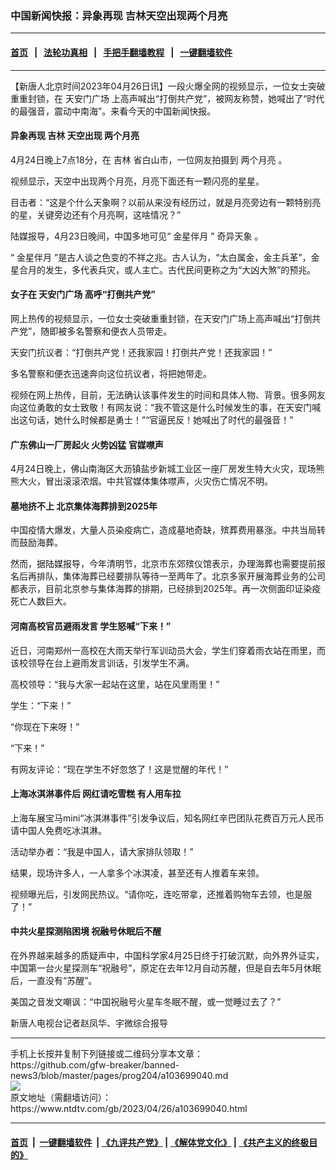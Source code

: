 ### 中国新闻快报：异象再现 吉林天空出现两个月亮
------------------------

#### [首页](https://github.com/gfw-breaker/banned-news3/blob/master/README.md) &nbsp;&nbsp;|&nbsp;&nbsp; [法轮功真相](https://github.com/begood0513/basic/blob/master/README.md)  &nbsp;&nbsp;|&nbsp;&nbsp; [手把手翻墙教程](https://github.com/gfw-breaker/guides/wiki)  &nbsp;&nbsp;|&nbsp;&nbsp; [一键翻墙软件](https://github.com/gfw-breaker/nogfw/blob/master/README.md)  



<hr/>






<div><div class="post_content" itemprop="articleBody">
 <p>
  【新唐人北京时间2023年04月26日讯】一段火爆全网的视频显示，一位女士突破重重封锁，在
  <ok href="https://www.ntdtv.com/gb/天安门广场.htm">
   天安门广场
  </ok>
  上高声喊出“打倒共产党”，被网友称赞，她喊出了“时代的最强音，震动中南海”。来看今天的中国新闻快报。
 </p>
 <h4>
  异象再现
  <ok href="https://www.ntdtv.com/gb/吉林.htm">
   吉林
  </ok>
  天空出现
  <ok href="https://www.ntdtv.com/gb/两个月亮.htm">
   两个月亮
  </ok>
 </h4>
 <p>
  4月24日晚上7点18分，在
  <ok href="https://www.ntdtv.com/gb/吉林.htm">
   吉林
  </ok>
  省白山市，一位网友拍摄到
  <ok href="https://www.ntdtv.com/gb/两个月亮.htm">
   两个月亮
  </ok>
  。
 </p>
 <p>
  视频显示，天空中出现两个月亮，月亮下面还有一颗闪亮的星星。
 </p>
 <p>
  目击者：“这是个什么天象啊？以前从来没有经历过，就是月亮旁边有一颗特别亮的星，关键旁边还有个月亮啊，这啥情况？”
 </p>
 <p>
  陆媒报导，4月23日晚间，中国多地可见“
  <ok href="https://www.ntdtv.com/gb/金星伴月.htm">
   金星伴月
  </ok>
  ”
  <ok href="https://www.ntdtv.com/gb/奇异天象.htm">
   奇异天象
  </ok>
  。
 </p>
 <p>
  “
  <ok href="https://www.ntdtv.com/gb/金星伴月.htm">
   金星伴月
  </ok>
  ”是古人谈之色变的不祥之兆。古人认为，“太白属金，金主兵革”，金星合月的发生，多代表兵灾，或人主亡。古代民间更称之为“大凶大煞”的预兆。
 </p>
 <h4>
  女子在
  <ok href="https://www.ntdtv.com/gb/天安门广场.htm">
   天安门广场
  </ok>
  高呼“打倒共产党”
 </h4>
 <p>
  网上热传的视频显示，一位女士突破重重封锁，在天安门广场上高声喊出“打倒共产党”，随即被多名警察和便衣人员带走。
 </p>
 <p>
  天安门抗议者：“打倒共产党！还我家园！打倒共产党！还我家园！”
 </p>
 <p>
  多名警察和便衣迅速奔向这位抗议者，将把她带走。
 </p>
 <p>
  视频在网上热传，目前，无法确认该事件发生的时间和具体人物、背景。很多网友向这位勇敢的女士致敬！有网友说：“我不管这是什么时候发生的事，在天安门喊出这句话，她什么时候都是勇士！”“官逼民反！她喊出了时代的最强音！”
 </p>
 <h4>
  广东佛山一厂房起火 火势凶猛 官媒噤声
 </h4>
 <p>
  4月24日晚上，佛山南海区大沥镇盐步新城工业区一座厂房发生特大火灾，现场熊熊大火，冒出滚滚浓烟。中共官媒体集体噤声，火灾伤亡情况不明。
 </p>
 <h4>
  墓地挤不上 北京集体海葬排到2025年
 </h4>
 <p>
  中国疫情大爆发，大量人员染疫病亡，造成墓地奇缺，殡葬费用暴涨。中共当局转而鼓励海葬。
 </p>
 <p>
  然而，据陆媒报导，今年清明节，北京市东郊殡仪馆表示，办理海葬也需要提前报名后再排队，集体海葬已经要排队等待一至两年了。北京多家开展海葬业务的公司都表示，目前北京参与集体海葬的排期，已经排到2025年。再一次侧面印证染疫死亡人数巨大。
 </p>
 <h4>
  河南高校官员避雨发言 学生怒喊“下来！”
 </h4>
 <p>
  近日，河南郑州一高校在大雨天举行军训动员大会，学生们穿着雨衣站在雨里，而该校领导在台上避雨发言训话，引发学生不满。
 </p>
 <p>
  高校领导：“我与大家一起站在这里，站在风里雨里！”
 </p>
 <p>
  学生：“下来！”
 </p>
 <p>
  “你现在下来呀！”
 </p>
 <p>
  “下来！”
 </p>
 <p>
  有网友评论：“现在学生不好忽悠了！这是觉醒的年代！”
 </p>
 <h4>
  上海冰淇淋事件后 网红请吃雪糕 有人用车拉
 </h4>
 <p>
  上海车展宝马mini“冰淇淋事件”引发争议后，知名网红辛巴团队花费百万元人民币请中国人免费吃冰淇淋。
 </p>
 <p>
  活动举办者：“我是中国人，请大家排队领取！”
 </p>
 <p>
  结果，现场许多人，一人拿多个冰淇凌，甚至还有人推着车来领。
 </p>
 <p>
  视频曝光后，引发网民热议。“请你吃，连吃带拿，还推着购物车去领，也是服了！”
 </p>
 <h4>
  中共火星探测陷困境 祝融号休眠后不醒
 </h4>
 <p>
  在外界越来越多的质疑声中，中国科学家4月25日终于打破沉默，向外界外证实，中国第一台火星探测车“祝融号”，原定在去年12月自动苏醒，但是自去年5月休眠后，一直没有“苏醒”。
 </p>
 <p>
  美国之音发文嘲讽：“中国祝融号火星车冬眠不醒，或一觉睡过去了？”
 </p>
 <p>
  新唐人电视台记者赵凤华、宇微综合报导
 </p>
 <div class="single_ad">
 </div>
</div>
</div>
<hr/>
手机上长按并复制下列链接或二维码分享本文章：<br/>
https://github.com/gfw-breaker/banned-news3/blob/master/pages/prog204/a103699040.md <br/>
<a href='https://github.com/gfw-breaker/banned-news3/blob/master/pages/prog204/a103699040.md'><img src='https://github.com/gfw-breaker/banned-news3/blob/master/pages/prog204/a103699040.md.png'/></a> <br/>
原文地址（需翻墙访问）：https://www.ntdtv.com/gb/2023/04/26/a103699040.html


------------------------
#### [首页](https://github.com/gfw-breaker/banned-news3/blob/master/README.md) &nbsp;|&nbsp; [一键翻墙软件](https://github.com/gfw-breaker/nogfw/blob/master/README.md) &nbsp;| [《九评共产党》](https://github.com/gfw-breaker/9ping.md/blob/master/README.md#九评之一评共产党是什么) | [《解体党文化》](https://github.com/gfw-breaker/jtdwh.md/blob/master/README.md) | [《共产主义的终极目的》](https://github.com/gfw-breaker/gczydzjmd.md/blob/master/README.md)


<img src='http://gfw-breaker.win/banned-news3/pages/prog204/a103699040.md' width='0px' height='0px'/>